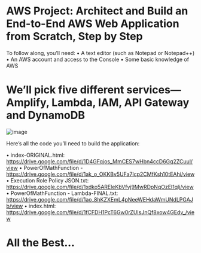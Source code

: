 # AWS Project: Architect and Build an End-to-End AWS Web Application from Scratch, Step by Step

To follow along, you’ll need:
• A text editor (such as Notepad or Notepad++)
• An AWS account and access to the Console
• Some basic knowledge of AWS

# We’ll pick five different services—Amplify, Lambda, IAM, API Gateway and DynamoDB

![image](https://github.com/user-attachments/assets/991ad802-15af-4611-851a-10b90cfce6ce)

Here’s all the code you’ll need to build the application:

• index-ORIGINAL.html: https://drive.google.com/file/d/1D4GFqjos_MmCES7wHbn4ccD6Gq2ZCuul/view
• PowerOfMathFunction - https://drive.google.com/file/d/1ak_o_OKKBv5UFa7lcp2CMfKsh10tEAhi/view
• Execution Role Policy JSON.txt: https://drive.google.com/file/d/1xdko5AREleKbVfvj9MwRDpNqOzEl1qlj/view
• PowerOfMathFunction - Lambda-FINAL.txt: https://drive.google.com/file/d/1ao_8hKZXEmL4pNeeWEHdaWmUNdLPGAJb/view
• index.html: https://drive.google.com/file/d/1fCFDH1PcT6Gw0rZUIsJnQf8xow4GEdv_/view

# All the Best...

